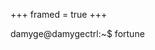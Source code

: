 +++
framed = true
+++

<div id="quote-box">damyge@damygectrl:~$ fortune<br> </div>

<script>
  document.addEventListener("DOMContentLoaded", function() {
  
  });
</script>